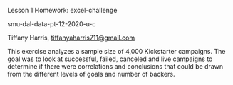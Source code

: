 Lesson 1 Homework: excel-challenge

smu-dal-data-pt-12-2020-u-c

Tiffany Harris, tiffanyaharris711@gmail.com

This exercise analyzes a sample size of 4,000 Kickstarter campaigns. The goal was to look at successful, failed, canceled and live campaigns to determine if there were correlations and conclusions that could be drawn from the different levels of goals and number of backers. 
